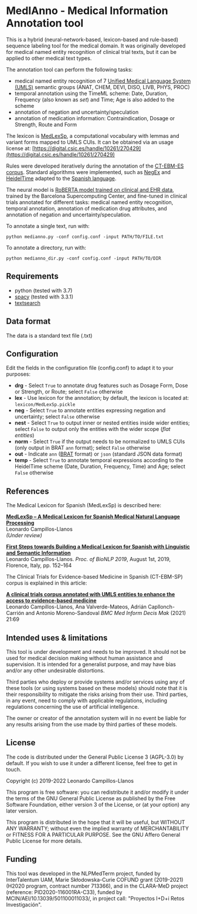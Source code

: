 MedIAnno - Medical Information Annotation tool
==============================================

This is a hybrid (neural-network-based, lexicon-based and rule-based) sequence labeling tool for the medical domain. It was originally developed for medical named entity recognition of clinical trial texts, but it can be applied to other medical text types.

The annotation tool can perform the following tasks:
- medical named entity recognition of 7 [Unified Medical Language System (UMLS)](https://www.nlm.nih.gov/research/umls/index.html) semantic groups (ANAT, CHEM, DEVI, DISO, LIVB, PHYS, PROC)
- temporal annotation using the TimeML scheme: Date, Duration, Frequency (also known as *set*) and Time; Age is also added to the scheme
- annotation of negation and uncertainty/speculation
- annotation of medication information: Contraindication, Dosage or Strength, Route and Form

The lexicon is [MedLexSp](https://github.com/lcampillos/MedLexSp), a computational vocabulary with lemmas and variant forms mapped to UMLS CUIs. It can be obtained via an usage license at: [https://digital.csic.es/handle/10261/270429](https://digital.csic.es/handle/10261/270429)

Rules were developed iteratively during the annotation of the [CT-EBM-ES corpus](https://zenodo.org/record/6059737#.YtPYTMHP1H0). Standard algorithms were implemented, such as [NegEx](https://github.com/PlanTL-GOB-ES/NegEx-MES) and [HeidelTime](https://github.com/HeidelTime/heideltime) adapted to the [Spanish language](https://github.com/PlanTL-GOB-ES/EHR-TTS).

The neural model is [RoBERTA model trained on clinical and EHR data](https://huggingface.co/PlanTL-GOB-ES/bsc-bio-ehr-es), trained by the Barcelona Supercomputing Center, and fine-tuned in clinical trials annotated for different tasks: medical named entity recognition, temporal annotation, annotation of medication drug attributes, and annotation of negation and uncertainty/speculation.

To annotate a single text, run with:

    python medianno.py -conf config.conf -input PATH/TO/FILE.txt

To annotate a directory, run with:

    python medianno_dir.py -conf config.conf -input PATH/TO/DIR


Requirements
-------------------------

* python (tested with 3.7)
* [spacy](https://spacy.io/) (tested with 3.3.1)
* [textsearch](https://github.com/kootenpv/textsearch)


Data format
-------------------------

The data is a standard text file (.txt)
    

Configuration
-------------------------

Edit the fields in the configuration file (config.conf) to adapt it to your purposes:

* **drg** - Select ```True``` to annotate drug features such as Dosage Form, Dose or Strength, or Route; select ```False``` otherwise
* **lex** - Use lexicon for the annotation; by default, the lexicon is located at: ```lexicon/MedLexSp.pickle```
* **neg** - Select ```True``` to annotate entities expressing negation and uncertainty; select ```False``` otherwise
* **nest** - Select ```True``` to output inner or nested entities inside wider entities; select ```False``` to output only the entities with the wider scope (*flat entities*)
* **norm** - Select ```True``` if the output needs to be normalized to UMLS CUIs (only output in BRAT ```ann``` format); select ```False``` otherwise
* **out** - Indicate ```ann``` ([BRAT](https://brat.nlplab.org/) format) or ```json``` (standard JSON data format)
* **temp** - Select ```True``` to annotate temporal expressions according to the HeidelTime scheme (Date, Duration, Frequency, Time) and Age; select ```False``` otherwise

References
-------------------------

<!---The annotation tool is described here:

**NLP tools for fast annotation of clinical trial texts**  
Leonardo Campillos-Llanos ...  
*In Proceedings of ...*
--->

The Medical Lexicon for Spanish (MedLexSp) is described here:

[**MedLexSp – A Medical Lexicon for Spanish Medical Natural Language Processing**](https://github.com/lcampillos/MedLexSp)  
Leonardo Campillos-Llanos  
*(Under review)*

[**First Steps towards Building a Medical Lexicon for Spanish with Linguistic and Semantic Information**](https://aclanthology.org/W19-5017/)  
Leonardo Campillos-Llanos.
*Proc. of BioNLP 2019*, August 1st, 2019, Florence, Italy, pp. 152–164

The Clinical Trials for Evidence-based Medicine in Spanish (CT-EBM-SP) corpus is explained in this article:

[**A clinical trials corpus annotated with UMLS entities to enhance the access to evidence-based medicine**](https://bmcmedinformdecismak.biomedcentral.com/articles/10.1186/s12911-021-01395-z)  
Leonardo Campillos-Llanos, Ana Valverde-Mateos, Adrián Capllonch-Carrión and Antonio Moreno-Sandoval 
*BMC Med Inform Decis Mak* (2021) 21:69 


Intended uses & limitations
---------------------------

This tool is under development and needs to be improved. It should not be used for medical decision making without human assistance and supervision. It is intended for a generalist purpose, and may have bias and/or any other undesirable distortions.

Third parties who deploy or provide systems and/or services using any of these tools (or using systems based on these models) should note that it is their responsibility to mitigate the risks arising from their use. Third parties, in any event, need to comply with applicable regulations, including regulations concerning the use of artificial intelligence.

The owner or creator of the annotation system will in no event be liable for any results arising from the use made by third parties of these models.


License
---------------------------

The code is distributed under the General Public License 3 (AGPL-3.0) by default. 
If you wish to use it under a different license, feel free to get in touch.

Copyright (c) 2019-2022 Leonardo Campillos-Llanos

This program is free software: you can redistribute it and/or modify it under the terms of the GNU General Public License as published by the Free Software Foundation, either version 3 of the License, or (at your option) any later version.

This program is distributed in the hope that it will be useful, but WITHOUT ANY WARRANTY; without even the implied warranty of MERCHANTABILITY or FITNESS FOR A PARTICULAR PURPOSE. See the GNU Affero General Public License for more details.


Funding
---------------------------

This tool was developed in the NLPMedTerm project, funded by InterTalentum UAM, Marie Skłodowska-Curie COFUND grant (2019-2021) (H2020 program, contract number 713366), and in the CLARA-MeD project (reference: PID2020-116001RA-C33), funded by MCIN/AEI/10.13039/501100011033/, in project call: "Proyectos I+D+i Retos Investigación".



